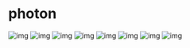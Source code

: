 photon
======
![img](https://raw.github.com/jdigittl/photon/master/images/photon001.png)
![img](https://raw.github.com/jdigittl/photon/master/images/photon002.png)
![img](https://raw.github.com/jdigittl/photon/master/images/photon003.png)
![img](https://raw.github.com/jdigittl/photon/master/images/photon004.png)
![img](https://raw.github.com/jdigittl/photon/master/images/photon005.png)
![img](https://raw.github.com/jdigittl/photon/master/images/photon006.png)
![img](https://raw.github.com/jdigittl/photon/master/images/photon007.png)
![img](https://raw.github.com/jdigittl/photon/master/images/photon008.png)
